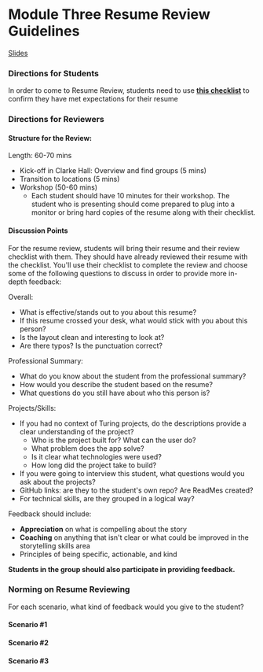 # Module Three Resume Review Guidelines

[Slides](https://docs.google.com/presentation/d/1QVsxi9TL1FQ7QL3w-FA_xnj8iCX095uUcnhJDRvqhiU/edit?usp=sharing)

### Directions for Students
In order to come to Resume Review, students need to use **[this checklist](https://github.com/turingschool/career-development-curriculum/blob/master/module_three/resume_review_checklist.md)** to confirm they have met expectations for their resume

### Directions for Reviewers
#### Structure for the Review:
Length: 60-70 mins

* Kick-off in Clarke Hall: Overview and find groups (5 mins)
* Transition to locations (5 mins)
* Workshop (50-60 mins)
	* Each student should have 10 minutes for their workshop. The student who is presenting should come prepared to plug into a monitor or bring hard copies of the resume along with their checklist. 

#### Discussion Points
For the resume review, students will bring their resume and their review checklist with them. They should have already reviewed their resume with the checklist. You'll use their checklist to complete the review and choose some of the following questions to discuss in order to provide more in-depth feedback:

Overall:
* What is effective/stands out to you about this resume? 
* If this resume crossed your desk, what would stick with you about this person?
* Is the layout clean and interesting to look at?
* Are there typos? Is the punctuation correct? 

Professional Summary:
* What do you know about the student from the professional summary? 
* How would you describe the student based on the resume?
* What questions do you still have about who this person is?

Projects/Skills:
* If you had no context of Turing projects, do the descriptions provide a clear understanding of the project?
	* Who is the project built for? What can the user do?
	* What problem does the app solve?
	* Is it clear what technologies were used?
	* How long did the project take to build?
* If you were going to interview this student, what questions would you ask about the projects?
* GitHub links: are they to the student's own repo? Are ReadMes created?
* For technical skills, are they grouped in a logical way? 

Feedback should include:
* **Appreciation** on what is compelling about the story
* **Coaching** on anything that isn't clear or what could be improved in the storytelling skills area 
* Principles of being specific, actionable, and kind 

**Students in the group should also participate in providing feedback.**

### Norming on Resume Reviewing
For each scenario, what kind of feedback would you give to the student?

#### Scenario #1

#### Scenario #2

#### Scenario #3
